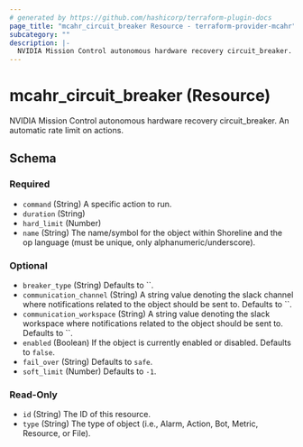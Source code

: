 ```yaml
---
# generated by https://github.com/hashicorp/terraform-plugin-docs
page_title: "mcahr_circuit_breaker Resource - terraform-provider-mcahr"
subcategory: ""
description: |-
  NVIDIA Mission Control autonomous hardware recovery circuit_breaker. An automatic rate limit on actions.
---
```


# mcahr_circuit_breaker (Resource)

NVIDIA Mission Control autonomous hardware recovery circuit_breaker. An automatic rate limit on actions.



<!-- schema generated by tfplugindocs -->
## Schema

### Required

- `command` (String) A specific action to run.
- `duration` (String)
- `hard_limit` (Number)
- `name` (String) The name/symbol for the object within Shoreline and the op language (must be unique, only alphanumeric/underscore).

### Optional

- `breaker_type` (String) Defaults to ``.
- `communication_channel` (String) A string value denoting the slack channel where notifications related to the object should be sent to. Defaults to ``.
- `communication_workspace` (String) A string value denoting the slack workspace where notifications related to the object should be sent to. Defaults to ``.
- `enabled` (Boolean) If the object is currently enabled or disabled. Defaults to `false`.
- `fail_over` (String) Defaults to `safe`.
- `soft_limit` (Number) Defaults to `-1`.

### Read-Only

- `id` (String) The ID of this resource.
- `type` (String) The type of object (i.e., Alarm, Action, Bot, Metric, Resource, or File).

